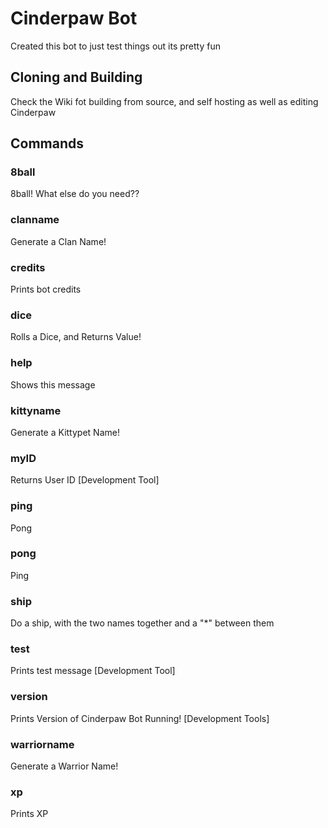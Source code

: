 # Cinderpaw Bot

Created this bot to just test things out its pretty fun

## Cloning and Building

Check the Wiki fot building from source, and self hosting as well as editing Cinderpaw

## Commands

### 8ball

8ball! What else do you need??

### clanname

Generate a Clan Name!

### credits

Prints bot credits

### dice

Rolls a Dice, and Returns Value!

### help

Shows this message

### kittyname

Generate a Kittypet Name!

### myID

Returns User ID [Development Tool]

### ping

Pong

### pong

Ping

### ship

Do a ship, with the two names together and a "*" between them

### test

Prints test message [Development Tool]

### version

Prints Version of Cinderpaw Bot Running! [Development Tools]

### warriorname

Generate a Warrior Name!

### xp

Prints XP
